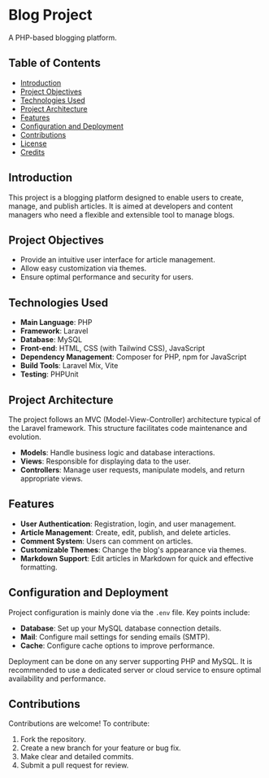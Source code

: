 # Blog Project

A PHP-based blogging platform.

## Table of Contents

- [Introduction](#introduction)
- [Project Objectives](#project-objectives)
- [Technologies Used](#technologies-used)
- [Project Architecture](#project-architecture)
- [Features](#features)
- [Configuration and Deployment](#configuration-and-deployment)
- [Contributions](#contributions)
- [License](#license)
- [Credits](#credits)

## Introduction

This project is a blogging platform designed to enable users to create, manage, and publish articles. It is aimed at developers and content managers who need a flexible and extensible tool to manage blogs.

## Project Objectives

- Provide an intuitive user interface for article management.
- Allow easy customization via themes.
- Ensure optimal performance and security for users.

## Technologies Used

- **Main Language**: PHP
- **Framework**: Laravel
- **Database**: MySQL
- **Front-end**: HTML, CSS (with Tailwind CSS), JavaScript
- **Dependency Management**: Composer for PHP, npm for JavaScript
- **Build Tools**: Laravel Mix, Vite
- **Testing**: PHPUnit

## Project Architecture

The project follows an MVC (Model-View-Controller) architecture typical of the Laravel framework. This structure facilitates code maintenance and evolution.

- **Models**: Handle business logic and database interactions.
- **Views**: Responsible for displaying data to the user.
- **Controllers**: Manage user requests, manipulate models, and return appropriate views.

## Features

- **User Authentication**: Registration, login, and user management.
- **Article Management**: Create, edit, publish, and delete articles.
- **Comment System**: Users can comment on articles.
- **Customizable Themes**: Change the blog's appearance via themes.
- **Markdown Support**: Edit articles in Markdown for quick and effective formatting.

## Configuration and Deployment

Project configuration is mainly done via the `.env` file. Key points include:

- **Database**: Set up your MySQL database connection details.
- **Mail**: Configure mail settings for sending emails (SMTP).
- **Cache**: Configure cache options to improve performance.

Deployment can be done on any server supporting PHP and MySQL. It is recommended to use a dedicated server or cloud service to ensure optimal availability and performance.

## Contributions

Contributions are welcome! To contribute:

1. Fork the repository.
2. Create a new branch for your feature or bug fix.
3. Make clear and detailed commits.
4. Submit a pull request for review.



